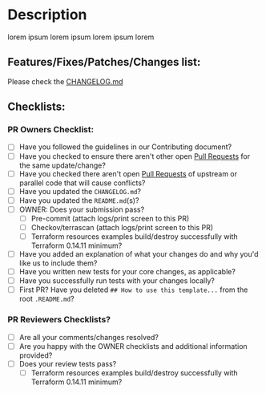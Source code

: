 # Description

lorem ipsum lorem ipsum lorem ipsum lorem

## Features/Fixes/Patches/Changes list:

Please check the [CHANGELOG.md](https://github.com/boldlink/terraform-aws-elb/blob/<BRANCH/COMMIT_HASH>/CHANGELOG.md#<VERSION_WITHOUT_DOTS>---<DATE>)

## Checklists:
<!-- You can erase any parts of this template not applicable to your Pull Request. -->
### PR Owners Checklist:
* [ ] Have you followed the guidelines in our Contributing document?
* [ ] Have you checked to ensure there aren't other open [Pull Requests](../../../pulls) for the same update/change?
* [ ] Have you checked there aren't open [Pull Requests](../../../pulls) of upstream or parallel code that will cause conflicts?
* [ ] Have you updated the `CHANGELOG.md`?
* [ ] Have you updated the `README.md`(s)?
* [ ] OWNER: Does your submission pass?
    * [ ] Pre-commit (attach logs/print screen to this PR)
    * [ ] Checkov/terrascan (attach logs/print screen to this PR)
    * [ ] Terraform resources examples build/destroy successfully with Terraform 0.14.11 minimum?
* [ ] Have you added an explanation of what your changes do and why you'd like us to include them?
* [ ] Have you written new tests for your core changes, as applicable?
* [ ] Have you successfully run tests with your changes locally?
* [ ] First PR? Have you deleted `## How to use this template...` from the root `.README.md`?

### PR Reviewers Checklists?
* [ ] Are all your comments/changes resolved?
* [ ] Are you happy with the OWNER checklists and additional information provided?
* [ ] Does your review tests pass?
    * [ ] Terraform resources examples build/destroy successfully with Terraform 0.14.11 minimum?
